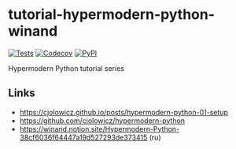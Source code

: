 # tutorial-hypermodern-python-winand
[![Tests](https://github.com/Winand/tutorial-hypermodern-python-winand/workflows/Tests/badge.svg)](https://github.com/Winand/tutorial-hypermodern-python-winand/actions?workflow=Tests)
[![Codecov](https://codecov.io/gh/Winand/tutorial-hypermodern-python-winand/branch/master/graph/badge.svg)](https://codecov.io/gh/Winand/tutorial-hypermodern-python-winand)
[![PyPI](https://img.shields.io/pypi/v/tutorial-hypermodern-python-winand.svg)](https://pypi.org/project/tutorial-hypermodern-python-winand/)

Hypermodern Python tutorial series

## Links
* https://cjolowicz.github.io/posts/hypermodern-python-01-setup
* https://github.com/cjolowicz/hypermodern-python
* https://winand.notion.site/Hypermodern-Python-38cf6036f64447a19d527293de373415 (ru)

